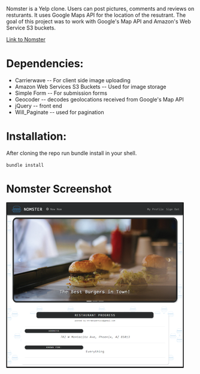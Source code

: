Nomster is a Yelp clone. Users can post pictures, comments and reviews on resturants. It uses Google Maps API for the location of the resutrant. The goal of this project was to work with Google's Map API and Amazon's Web Service S3 buckets.

[Link to Nomster](https://nomster-devoun-edwards.herokuapp.com/)

# Dependencies: 
  * Carrierwave -- For client side image uploading 
  * Amazon Web Services S3 Buckets -- Used for image storage 
  * Simple Form -- For submission forms 
  * Geocoder -- decodes geolocations received from Google's Map API 
  * jQuery -- front end 
  * Will_Paginate -- used for pagination 
  
  # Installation: 
  After cloning the repo run bundle install in your shell. 
  
  `bundle install`
  
  # Nomster Screenshot 
  
  ![nomster screenshot](https://github.com/THREExPENNYco/nomster/blob/master/nomsterscreenshot.PNG)
